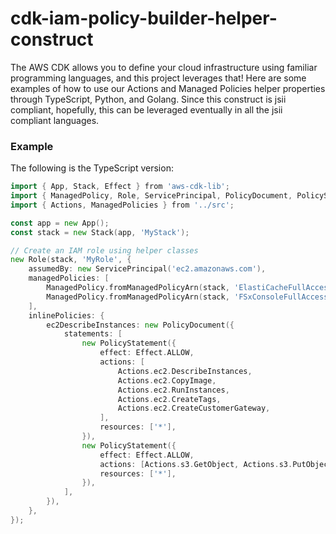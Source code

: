 # cdk-iam-policy-builder-helper-construct

The AWS CDK allows you to define your cloud infrastructure using familiar programming languages, and this project
leverages that! Here are some examples of how to use our Actions and Managed Policies helper properties through
TypeScript, Python, and Golang.  Since this construct is jsii compliant, hopefully, this can be leveraged eventually in all the jsii compliant languages.

### Example

The following is the TypeScript version:

```go
import { App, Stack, Effect } from 'aws-cdk-lib';
import { ManagedPolicy, Role, ServicePrincipal, PolicyDocument, PolicyStatement, } from 'aws-cdk-lib/aws-iam';
import { Actions, ManagedPolicies } from '../src';

const app = new App();
const stack = new Stack(app, 'MyStack');

// Create an IAM role using helper classes
new Role(stack, 'MyRole', {
    assumedBy: new ServicePrincipal('ec2.amazonaws.com'),
    managedPolicies: [
        ManagedPolicy.fromManagedPolicyArn(stack, 'ElastiCacheFullAccess', ManagedPolicies.AmazonElastiCacheFullAccess.Arn),
        ManagedPolicy.fromManagedPolicyArn(stack, 'FSxConsoleFullAccess', ManagedPolicies.AmazonFSxConsoleFullAccess.Arn),
    ],
    inlinePolicies: {
        ec2DescribeInstances: new PolicyDocument({
            statements: [
                new PolicyStatement({
                    effect: Effect.ALLOW,
                    actions: [
                        Actions.ec2.DescribeInstances,
                        Actions.ec2.CopyImage,
                        Actions.ec2.RunInstances,
                        Actions.ec2.CreateTags,
                        Actions.ec2.CreateCustomerGateway,
                    ],
                    resources: ['*'],
                }),
                new PolicyStatement({
                    effect: Effect.ALLOW,
                    actions: [Actions.s3.GetObject, Actions.s3.PutObject, Actions.s3.DeleteObject],
                    resources: ['*'],
                }),
            ],
        }),
    },
});
```
